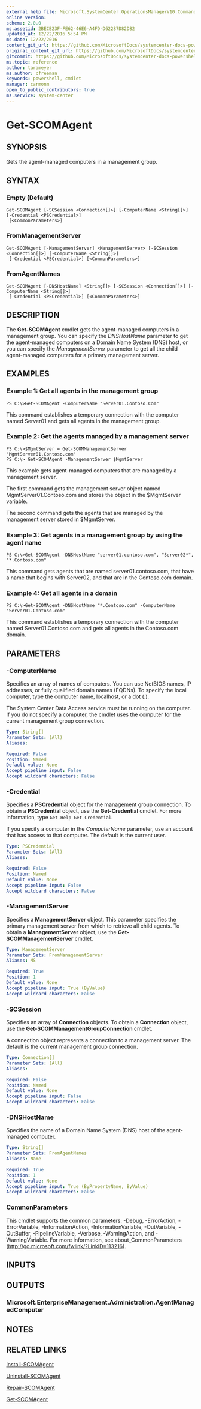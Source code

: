 ```yaml
---
external help file: Microsoft.SystemCenter.OperationsManagerV10.Commands.dll-Help.xml
online version: 
schema: 2.0.0
ms.assetid: 2BECB23F-FE62-46E6-A4FD-D62287D82D82
updated_at: 12/22/2016 5:54 PM
ms.date: 12/22/2016
content_git_url: https://github.com/MicrosoftDocs/systemcenter-docs-powershell/blob/live/systemcenter-cmdlets/SystemCenter2016/OperationsManager/vlatest/Get-SCOMAgent.md
original_content_git_url: https://github.com/MicrosoftDocs/systemcenter-docs-powershell/blob/live/systemcenter-cmdlets/SystemCenter2016/OperationsManager/vlatest/Get-SCOMAgent.md
gitcommit: https://github.com/MicrosoftDocs/systemcenter-docs-powershell/blob/17c3a51bd892aad46c731d9f381f0704b4815004/systemcenter-cmdlets/SystemCenter2016/OperationsManager/vlatest/Get-SCOMAgent.md
ms.topic: reference
author: tarameyer
ms.author: cfreeman
keywords: powershell, cmdlet
manager: carmonm
open_to_public_contributors: true
ms.service: system-center
---
```


# Get-SCOMAgent

## SYNOPSIS
Gets the agent-managed computers in a management group.

## SYNTAX

### Empty (Default)
```
Get-SCOMAgent [-SCSession <Connection[]>] [-ComputerName <String[]>] [-Credential <PSCredential>]
 [<CommonParameters>]
```

### FromManagementServer
```
Get-SCOMAgent [-ManagementServer] <ManagementServer> [-SCSession <Connection[]>] [-ComputerName <String[]>]
 [-Credential <PSCredential>] [<CommonParameters>]
```

### FromAgentNames
```
Get-SCOMAgent [-DNSHostName] <String[]> [-SCSession <Connection[]>] [-ComputerName <String[]>]
 [-Credential <PSCredential>] [<CommonParameters>]
```

## DESCRIPTION
The **Get-SCOMAgent** cmdlet gets the agent-managed computers in a management group.
You can specify the *DNSHostName* parameter to get the agent-managed computers on a Domain Name System (DNS) host, or you can specify the *ManagementServer* parameter to get all the child agent-managed computers for a primary management server.

## EXAMPLES

### Example 1: Get all agents in the management group
```
PS C:\>Get-SCOMAgent -ComputerName "Server01.Contoso.Com"
```

This command establishes a temporary connection with the computer named Server01 and gets all agents in the management group.

### Example 2: Get the agents managed by a management server
```
PS C:\>$MgmtServer = Get-SCOMManagementServer "MgmtServer01.Contoso.com"
PS C:\> Get-SCOMAgent -ManagementServer $MgmtServer
```

This example gets agent-managed computers that are managed by a management server.

The first command gets the management server object named MgmtServer01.Contoso.com and stores the object in the $MgmtServer variable.

The second command gets the agents that are managed by the management server stored in $MgmtServer.

### Example 3: Get agents in a management group by using the agent name
```
PS C:\>Get-SCOMAgent -DNSHostName "server01.contoso.com", "Server02*", "*.Contoso.com"
```

This command gets agents that are named server01.contoso.com, that have a name that begins with Server02, and that are in the Contoso.com domain.

### Example 4: Get all agents in a domain
```
PS C:\>Get-SCOMAgent -DNSHostName "*.Contoso.com" -ComputerName "Server01.Contoso.com"
```

This command establishes a temporary connection with the computer named Server01.Contoso.com and gets all agents in the Contoso.com domain.

## PARAMETERS

### -ComputerName
Specifies an array of names of computers.
You can use NetBIOS names, IP addresses, or fully qualified domain names (FQDNs).
To specify the local computer, type the computer name, localhost, or a dot (.).

The System Center Data Access service must be running on the computer.
If you do not specify a computer, the cmdlet uses the computer for the current management group connection.

```yaml
Type: String[]
Parameter Sets: (All)
Aliases: 

Required: False
Position: Named
Default value: None
Accept pipeline input: False
Accept wildcard characters: False
```

### -Credential
Specifies a **PSCredential** object for the management group connection.
To obtain a **PSCredential** object, use the **Get-Credential** cmdlet.
For more information, type `Get-Help Get-Credential`.

If you specify a computer in the *ComputerName* parameter, use an account that has access to that computer.
The default is the current user.

```yaml
Type: PSCredential
Parameter Sets: (All)
Aliases: 

Required: False
Position: Named
Default value: None
Accept pipeline input: False
Accept wildcard characters: False
```

### -ManagementServer
Specifies a **ManagementServer** object.
This parameter specifies the primary management server from which to retrieve all child agents.
To obtain a **ManagementServer** object, use the **Get-SCOMManagementServer** cmdlet.

```yaml
Type: ManagementServer
Parameter Sets: FromManagementServer
Aliases: MS

Required: True
Position: 1
Default value: None
Accept pipeline input: True (ByValue)
Accept wildcard characters: False
```

### -SCSession
Specifies an array of **Connection** objects.
To obtain a **Connection** object, use the **Get-SCOMManagementGroupConnection** cmdlet.

A connection object represents a connection to a management server.
The default is the current management group connection.

```yaml
Type: Connection[]
Parameter Sets: (All)
Aliases: 

Required: False
Position: Named
Default value: None
Accept pipeline input: False
Accept wildcard characters: False
```

### -DNSHostName
Specifies the name of a Domain Name System (DNS) host of the agent-managed computer.

```yaml
Type: String[]
Parameter Sets: FromAgentNames
Aliases: Name

Required: True
Position: 1
Default value: None
Accept pipeline input: True (ByPropertyName, ByValue)
Accept wildcard characters: False
```

### CommonParameters
This cmdlet supports the common parameters: -Debug, -ErrorAction, -ErrorVariable, -InformationAction, -InformationVariable, -OutVariable, -OutBuffer, -PipelineVariable, -Verbose, -WarningAction, and -WarningVariable. For more information, see about_CommonParameters (http://go.microsoft.com/fwlink/?LinkID=113216).

## INPUTS

## OUTPUTS

### Microsoft.EnterpriseManagement.Administration.AgentManagedComputer

## NOTES

## RELATED LINKS

[Install-SCOMAgent](xref:SystemCenter2016/OperationsManager/vlatest/Install-SCOMAgent.md)

[Uninstall-SCOMAgent](xref:SystemCenter2016/OperationsManager/vlatest/Uninstall-SCOMAgent.md)

[Repair-SCOMAgent](xref:SystemCenter2016/OperationsManager/vlatest/Repair-SCOMAgent.md)

[Get-SCOMAgent](xref:SystemCenter2016/OperationsManager/vlatest/Get-SCOMAgent.md)

